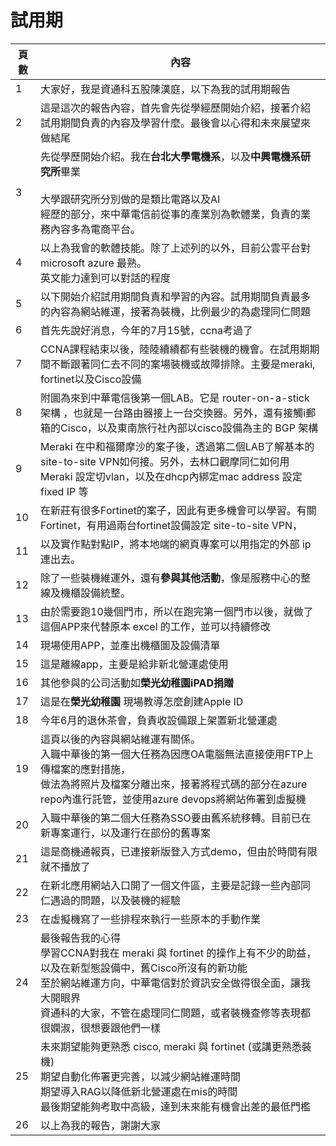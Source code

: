 # 試用期

| 頁數 | 內容                                                         |
| ---- | ------------------------------------------------------------ |
| 1    | 大家好，我是資通科五股陳漢庭，以下為我的試用期報告           |
| 2    | 這是這次的報告內容，首先會先從學經歷開始介紹，接著介紹試用期間負責的內容及學習什麼。最後會以心得和未來展望來做結尾 |
| 3    | 先從學歷開始介紹。我在**台北大學電機系**，以及**中興電機系研究所**畢業<br /><br />大學跟研究所分別做的是類比電路以及AI<br />經歷的部分，來中華電信前從事的產業別為軟體業，負責的業務內容多為電商平台。 |
| 4    | 以上為我會的軟體技能。除了上述列的以外，目前公雲平台對 microsoft azure 最熟。<br />英文能力達到可以對話的程度 |
| 5    | 以下開始介紹試用期間負責和學習的內容。試用期間負責最多的內容為網站維運，接著為裝機，比例最少的為處理同仁問題 |
| 6    | 首先先說好消息，今年的7月15號，ccna考過了                    |
| 7    | CCNA課程結束以後，陸陸續續都有些裝機的機會。在試用期期間不斷跟著同仁去不同的案場裝機或故障排除。主要是meraki, fortinet以及Cisco設備 |
| 8    | 附圖為來到中華電信後第一個LAB。它是 router-on-a-stick 架構 ，也就是一台路由器接上一台交換器。另外，還有接觸i郵箱的Cisco，以及東南旅行社內部以cisco設備為主的 BGP 架構 |
| 9    | Meraki 在中和福爾摩沙的案子後，透過第二個LAB了解基本的site-to-site VPN如何接。另外，去林口觀摩同仁如何用 Meraki 設定切vlan，以及在dhcp內綁定mac address 設定 fixed IP 等 |
| 10   | 在新莊有很多Fortinet的案子，因此有更多機會可以學習。有關Fortinet，有用過兩台fortinet設備設定 site-to-site VPN， |
| 11   | 以及實作點對點IP，將本地端的網頁專案可以用指定的外部 ip 連出去。 |
| 12   | 除了一些裝機維運外，還有**參與其他活動**，像是服務中心的整線及機櫃設備統整。 |
| 13   | 由於需要跑10幾個門市，所以在跑完第一個門市以後，就做了這個APP來代替原本 excel 的工作，並可以持續修改 |
| 14   | 現場使用APP，並產出機櫃圖及設備清單                          |
| 15   | 這是離線app，主要是給非新北營運處使用                        |
| 16   | 其他參與的公司活動如**榮光幼稚園iPAD捐贈**                   |
| 17   | 這是在**榮光幼稚園** 現場教導怎麼創建Apple ID                |
| 18   | 今年6月的退休茶會，負責收設備跟上架置新北營運處              |
| 19   | 這頁以後的內容與網站維運有關係。<br />入職中華後的第一個大任務為因應OA電腦無法直接使用FTP上傳檔案的應對措施，<br />做法為將照片及檔案分離出來，接著將程式碼的部分在azure repo內進行託管，並使用azure devops將網站佈署到虛擬機 |
| 20   | 入職中華後的第二個大任務為SSO要由舊系統移轉。目前已在新專案運行，以及運行在部份的舊專案 |
| 21   | 這是商機通報頁，已連接新版登入方式demo，但由於時間有限就不播放了 |
| 22   | 在新北應用網站入口開了一個文件區，主要是記錄一些內部同仁遇過的問題，以及裝機的經驗 |
| 23   | 在虛擬機寫了一些排程來執行一些原本的手動作業                 |
| 24   | 最後報告我的心得<br />學習CCNA對我在 meraki 與 fortinet 的操作上有不少的助益，以及在新型態設備中，舊Cisco所沒有的新功能<br />至於網站維運方向，中華電信對於資訊安全做得很全面，讓我大開眼界<br />資通科的大家，不管在處理同仁問題，或者裝機查修等表現都很嫻淑，很想要跟他們一樣 |
| 25   | 未來期望能夠更熟悉 cisco, meraki 與 fortinet (或講更熟悉裝機)<br />期望自動化佈署更完善，以減少網站維運時間<br />期望導入RAG以降低新北營運處在mis的時間<br />最後期望能夠考取中高級，達到未來能有機會出差的最低門檻 |
| 26   | 以上為我的報告，謝謝大家                                     |


